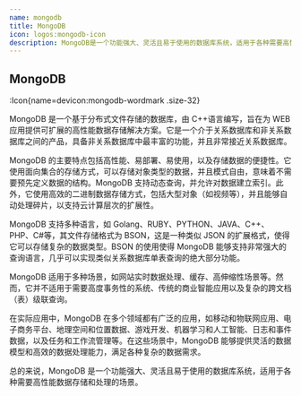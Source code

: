 ```yaml
---
name: mongodb
title: MongoDB
icon: logos:mongodb-icon
description: MongoDB是一个功能强大、灵活且易于使用的数据库系统，适用于各种需要高性能数据存储和处理的场景。
---
```


## MongoDB

:Icon{name=devicon:mongodb-wordmark .size-32}

MongoDB 是一个基于分布式文件存储的数据库，由 C++语言编写，旨在为 WEB 应用提供可扩展的高性能数据存储解决方案。它是一个介于关系数据库和非关系数据库之间的产品，具备非关系数据库中最丰富的功能，并且非常接近关系数据库。

MongoDB 的主要特点包括高性能、易部署、易使用，以及存储数据的便捷性。它使用面向集合的存储方式，可以存储对象类型的数据，并且模式自由，意味着不需要预先定义数据的结构。MongoDB 支持动态查询，并允许对数据建立索引。此外，它使用高效的二进制数据存储方式，包括大型对象（如视频等），并且能够自动处理碎片，以支持云计算层次的扩展性。

MongoDB 支持多种语言，如 Golang、RUBY、PYTHON、JAVA、C++、PHP、C#等，其文件存储格式为 BSON，这是一种类似 JSON 的扩展格式，使得它可以存储复杂的数据类型。BSON 的使用使得 MongoDB 能够支持非常强大的查询语言，几乎可以实现类似关系数据库单表查询的绝大部分功能。

MongoDB 适用于多种场景，如网站实时数据处理、缓存、高伸缩性场景等。然而，它并不适用于需要高度事务性的系统、传统的商业智能应用以及复杂的跨文档（表）级联查询。

在实际应用中，MongoDB 在多个领域都有广泛的应用，如移动和物联网应用、电子商务平台、地理空间和位置数据、游戏开发、机器学习和人工智能、日志和事件数据，以及任务和工作流管理等。在这些场景中，MongoDB 能够提供灵活的数据模型和高效的数据处理能力，满足各种复杂的数据需求。

总的来说，MongoDB 是一个功能强大、灵活且易于使用的数据库系统，适用于各种需要高性能数据存储和处理的场景。
